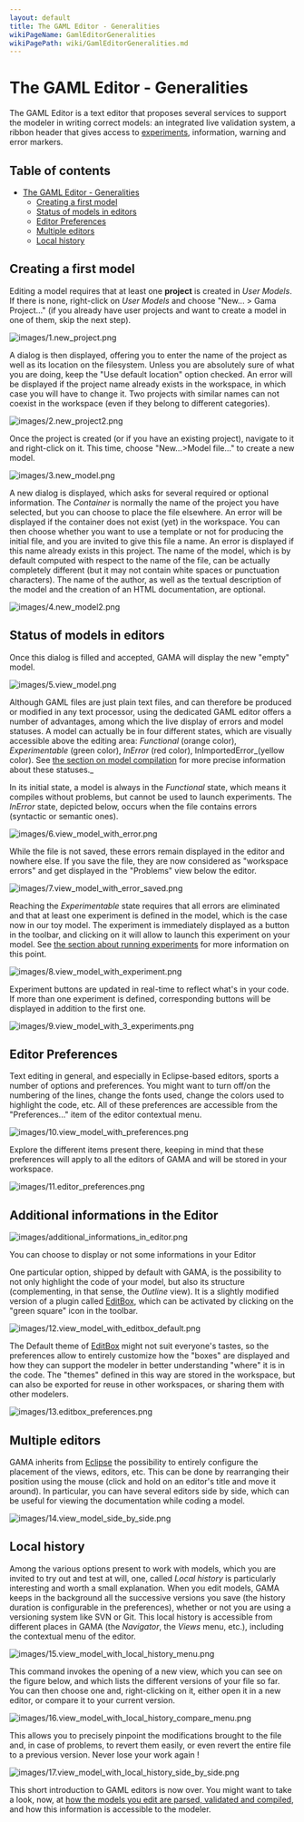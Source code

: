 ```yaml
---
layout: default
title: The GAML Editor - Generalities
wikiPageName: GamlEditorGeneralities
wikiPagePath: wiki/GamlEditorGeneralities.md
---
```

# The GAML Editor - Generalities

The GAML Editor is a text editor that proposes several services to support the modeler in writing correct models: an integrated live validation system, a ribbon header that gives access to [experiments](LaunchingExperiments), information, warning and error markers.

## Table of contents 

* [The GAML Editor - Generalities](#the-gaml-editor-generalities)
	* [Creating a first model](#creating-a-first-model)
	* [Status of models in editors](#status-of-models-in-editors)
	* [Editor Preferences](#editor-preferences)
	* [Multiple editors](#multiple-editors)
	* [Local history](#local-history)


## Creating a first model

Editing a model requires that at least one **project** is created in _User Models_. If there is none, right-click on _User Models_ and choose "New... > Gama Project..." (if you already have user projects and want to create a model in one of them, skip the next step).

![images/1.new_project.png](resources/images/editingModels/1.new_project.png)

A dialog is then displayed, offering you to enter the name of the project as well as its location on the filesystem. Unless you are absolutely sure of what you are doing, keep the "Use default location" option checked. An error will be displayed if the project name already exists in the workspace, in which case you will have to change it. Two projects with similar names can not coexist in the workspace (even if they belong to different categories).

![images/2.new_project2.png](resources/images/editingModels/2.new_project2.png)


Once the project is created (or if you have an existing project), navigate to it and right-click on it. This time, choose "New...>Model file..." to create a new model.

![images/3.new_model.png](resources/images/editingModels/3.new_model.png)

A new dialog is displayed, which asks for several required or optional information. The _Container_ is normally the name of the project you have selected, but you can choose to place the file elsewhere. An error will be displayed if the container does not exist (yet) in the workspace. You can then choose whether you want to use a template or not for producing the initial file, and you are invited to give this file a name. An error is displayed if this name already exists in this project. The name of the model, which is by default computed with respect to the name of the file, can be actually completely different (but it may not contain white spaces or punctuation characters). The name of the author, as well as the textual description of the model and the creation of an HTML documentation, are optional.

![images/4.new_model2.png](resources/images/editingModels/4.new_model2.png)


## Status of models in editors

Once this dialog is filled and accepted, GAMA will display the new "empty" model.

![images/5.view_model.png](resources/images/editingModels/5.view_model.png)


Although GAML files are just plain text files, and can therefore be produced or modified in any text processor, using the dedicated GAML editor offers a number of advantages, among which the live display of errors and model statuses. A model can actually be in four different states, which are visually accessible above the editing area: _Functional_ (orange color), _Experimentable_ (green color), _InError_ (red color), InImportedError_(yellow color). See [the section on model compilation](ValidationOfModels) for more precise information about these statuses._

In its initial state, a model is always in the _Functional_ state, which means it compiles without problems, but cannot be used to launch experiments. The _InError_ state, depicted below, occurs when the file contains errors (syntactic or semantic ones).

![images/6.view_model_with_error.png](resources/images/editingModels/6.view_model_with_error.png)

While the file is not saved, these errors remain displayed in the editor and nowhere else. If you save the file, they are now considered as "workspace errors" and get displayed in the "Problems" view below the editor.

![images/7.view_model_with_error_saved.png](resources/images/editingModels/7.view_model_with_error_saved.png)

Reaching the _Experimentable_ state requires that all errors are eliminated and that at least one experiment is defined in the model, which is the case now in our toy model. The experiment is immediately displayed as a button in the toolbar, and clicking on it will allow to launch this experiment on your model. See [the section about running experiments](RunningExperiments) for more information on this point.

![images/8.view_model_with_experiment.png](resources/images/editingModels/8.view_model_with_experiment.png)

Experiment buttons are updated in real-time to reflect what's in your code. If more than one experiment is defined, corresponding buttons will be displayed in addition to the first one.

![images/9.view_model_with_3_experiments.png](resources/images/editingModels/9.view_model_with_3_experiments.png)




## Editor Preferences

Text editing in general, and especially in Eclipse-based editors, sports a number of options and preferences. You might want to turn off/on the numbering of the lines, change the fonts used, change the colors used to highlight the code, etc. All of these preferences are accessible from the "Preferences..." item of the editor contextual menu.

![images/10.view_model_with_preferences.png](resources/images/editingModels/10.view_model_with_preferences.png)

Explore the different items present there, keeping in mind that these preferences will apply to all the editors of GAMA and will be stored in your workspace.

![images/11.editor_preferences.png](resources/images/editingModels/11.editor_preferences.png)


## Additional informations in the Editor

![images/additional_informations_in_editor.png](resources/images/editingModels/additional_informations_in_editor.png)

You can choose to display or not some informations in your Editor

One particular option, shipped by default with GAMA, is the possibility to not only highlight the code of your model, but also its structure (complementing, in that sense, the _Outline_ view). It is a slightly modified version of a plugin called [EditBox](http://sourceforge.net/projects/editbox/), which can be activated by clicking on the "green square" icon in the toolbar.

![images/12.view_model_with_editbox_default.png](resources/images/editingModels/12.view_model_with_editbox_default.png)

The Default theme of [EditBox](http://sourceforge.net/projects/editbox/) might not suit everyone's tastes, so the preferences allow to entirely customize how the "boxes" are displayed and how they can support the modeler in better understanding "where" it is in the code. The "themes" defined in this way are stored in the workspace, but can also be exported for reuse in other workspaces, or sharing them with other modelers.

![images/13.editbox_preferences.png](resources/images/editingModels/13.editbox_preferences.png)




## Multiple editors
GAMA inherits from [Eclipse](http://www.eclipse.org) the possibility to entirely configure the placement of the views, editors, etc. This can be done by rearranging their position using the mouse (click and hold on an editor's title and move it around). In particular, you can have several editors side by side, which can be useful for viewing the documentation while coding a model.

![images/14.view_model_side_by_side.png](resources/images/editingModels/14.view_model_side_by_side.png)




## Local history
Among the various options present to work with models, which you are invited to try out and test at will, one, called _Local history_ is particularly interesting and worth a small explanation. When you edit models, GAMA keeps in the background all the successive versions you save (the history duration is configurable in the preferences), whether or not you are using a versioning system like SVN or Git. This local history is accessible from different places in GAMA (the _Navigator_, the _Views_ menu, etc.), including the contextual menu of the editor.

![images/15.view_model_with_local_history_menu.png](resources/images/editingModels/15.view_model_with_local_history_menu.png)

This command invokes the opening of a new view, which you can see on the figure below, and which lists the different versions of your file so far. You can then choose one and, right-clicking on it, either open it in a new editor, or compare it to your current version.

![images/16.view_model_with_local_history_compare_menu.png](resources/images/editingModels/16.view_model_with_local_history_compare_menu.png)

This allows you to precisely pinpoint the modifications brought to the file and, in case of problems, to revert them easily, or even revert the entire file to a previous version. Never lose your work again !

![images/17.view_model_with_local_history_side_by_side.png](resources/images/editingModels/17.view_model_with_local_history_side_by_side.png)

This short introduction to GAML editors is now over. You might want to take a look, now, at [how the models you edit are parsed, validated and compiled](ValidationOfModels), and how this information is accessible to the modeler.
